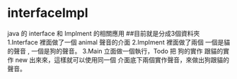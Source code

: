 # interfaceImpl
java 的 interface 和 Implment 的相關應用
##目前就是分成3個資料夾
1.Interface 裡面做了一個 animal 聲音的介面
2.Implment  裡面做了兩個 一個是貓的聲音 , 一個是狗的聲音。
3.Main 立面做一個執行，Todo 把 狗的實作 跟貓的實作 new 出來來，這樣就可以使用同一個 介面底下兩個實作聲音，來做出狗跟貓的聲音。